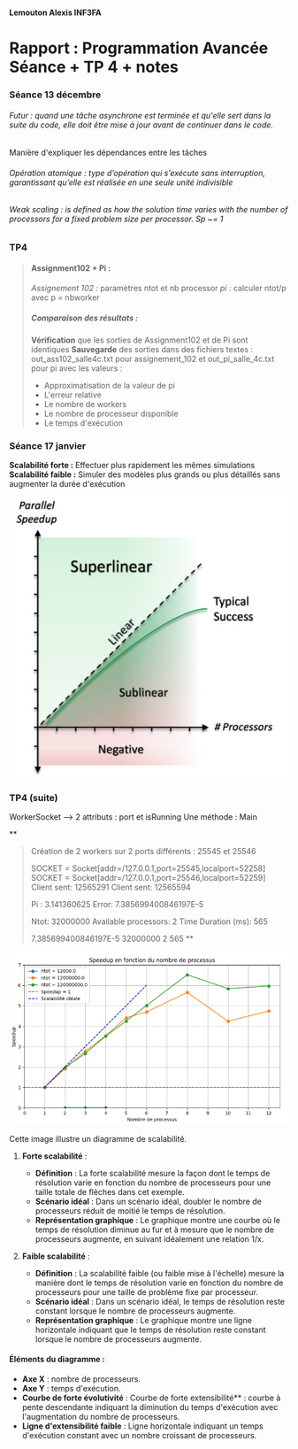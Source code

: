 #### Lemouton Alexis INF3FA

# Rapport : Programmation Avancée Séance + TP 4 + notes


### Séance 13 décembre

###### Futur : quand une tâche asynchrone est terminée et qu'elle sert dans la suite du code, elle doit être mise à jour avant de continuer dans le code.
Manière d'expliquer les dépendances entre les tâches

###### Opération atomique : type d’opération qui s’exécute sans interruption, garantissant qu’elle est réalisée en une seule unité indivisible

###### Weak scaling : is defined as how the solution time varies with the number of processors for a fixed problem size per processor. Sp ~= 1

### TP4
> #### Assignment102 + Pi :
>
> _Assignement 102 :_ paramètres ntot et nb processor
> _pi :_ calculer ntot/p avec p = nbworker
>
> ##### Comparaison des résultats :
>
> **Vérification** que les sorties de Assignment102 et de Pi sont identiques
> **Sauvegarde** des sorties dans des fichiers textes : out_ass102_salle4c.txt pour assignement_102 et out_pi_salle_4c.txt pour pi
> avec les valeurs : 
> - Approximatisation de la valeur de pi
> - L'erreur relative
> - Le nombre de workers
> - Le nombre de processeur disponible
> - Le temps d'exécution


### Séance 17 janvier
**Scalabilité forte :** Effectuer plus rapidement les mêmes simulations
**Scalabilité faible :** Simuler des modèles plus grands ou plus détaillés sans augmenter la durée d'exécution

![Schéma scalabilité](scalabilite.png)

### TP4 (suite)

WorkerSocket --> 2 attributs : port et isRunning
Une méthode : Main

**
> Création de 2 workers sur 2 ports différents : 25545 et 25546
> 
> SOCKET = Socket[addr=/127.0.0.1,port=25545,localport=52258]
> SOCKET = Socket[addr=/127.0.0.1,port=25546,localport=52259]
> Client sent: 12565291
> Client sent: 12565594
> 
> Pi : 3.141360625
> Error: 7.385699400846197E-5
> 
> Ntot: 32000000
> Available processors: 2
> Time Duration (ms): 565
> 
> 7.385699400846197E-5 32000000 2 565
**
 

![img.png](img.png)

Cette image illustre un diagramme de scalabilité. 

1. **Forte scalabilité** :
   - **Définition** : La forte scalabilité mesure la façon dont le temps de résolution varie en fonction du nombre de processeurs pour une taille totale de flèches dans cet exemple.
   - **Scénario idéal** : Dans un scénario idéal, doubler le nombre de processeurs réduit de moitié le temps de résolution.
   - **Représentation graphique** : Le graphique montre une courbe où le temps de résolution diminue au fur et à mesure que le nombre de processeurs augmente, en suivant idéalement une relation 1/x.

2. **Faible scalabilité** :
   - **Définition** : La scalabilité faible (ou faible mise à l'échelle) mesure la manière dont le temps de résolution varie en fonction du nombre de processeurs pour une taille de problème fixe par processeur.
   - **Scénario idéal** : Dans un scénario idéal, le temps de résolution reste constant lorsque le nombre de processeurs augmente.
   - **Représentation graphique** : Le graphique montre une ligne horizontale indiquant que le temps de résolution reste constant lorsque le nombre de processeurs augmente.

#### Éléments du diagramme :

- **Axe X** : nombre de processeurs.
- **Axe Y** : temps d'exécution.
- **Courbe de forte évolutivité** : Courbe de forte extensibilité** : courbe à pente descendante indiquant la diminution du temps d'exécution avec l'augmentation du nombre de processeurs.
- **Ligne d'extensibilité faible** : Ligne horizontale indiquant un temps d'exécution constant avec un nombre croissant de processeurs.

